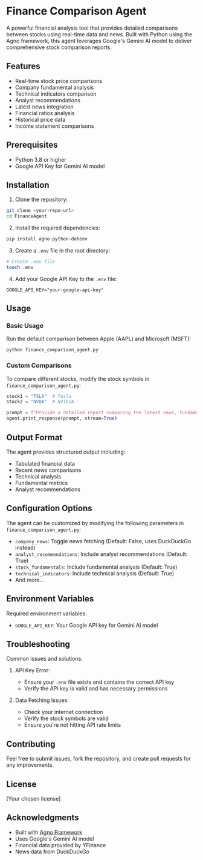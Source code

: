 # Finance Comparison Agent

A powerful financial analysis tool that provides detailed comparisons between stocks using real-time data and news. Built with Python using the Agno framework, this agent leverages Google's Gemini AI model to deliver comprehensive stock comparison reports.

## Features

- Real-time stock price comparisons
- Company fundamental analysis
- Technical indicators comparison
- Analyst recommendations
- Latest news integration
- Financial ratios analysis
- Historical price data
- Income statement comparisons

## Prerequisites

- Python 3.8 or higher
- Google API Key for Gemini AI model

## Installation

1. Clone the repository:
```bash
git clone <your-repo-url>
cd FinanceAgent
```

2. Install the required dependencies:
```bash
pip install agno python-dotenv
```

3. Create a `.env` file in the root directory:
```bash
# Create .env file
touch .env
```

4. Add your Google API Key to the `.env` file:
```
GOOGLE_API_KEY="your-google-api-key"
```

## Usage

### Basic Usage

Run the default comparison between Apple (AAPL) and Microsoft (MSFT):

```bash
python finance_comparison_agent.py
```

### Custom Comparisons

To compare different stocks, modify the stock symbols in `finance_comparison_agent.py`:

```python
stock1 = "TSLA"  # Tesla
stock2 = "NVDA"  # NVIDIA

prompt = f"Provide a detailed report comparing the latest news, fundamentals, and analyst recommendations for {stock1} and {stock2}."
agent.print_response(prompt, stream=True)
```

## Output Format

The agent provides structured output including:
- Tabulated financial data
- Recent news comparisons
- Technical analysis
- Fundamental metrics
- Analyst recommendations

## Configuration Options

The agent can be customized by modifying the following parameters in `finance_comparison_agent.py`:

- `company_news`: Toggle news fetching (Default: False, uses DuckDuckGo instead)
- `analyst_recommendations`: Include analyst recommendations (Default: True)
- `stock_fundamentals`: Include fundamental analysis (Default: True)
- `technical_indicators`: Include technical analysis (Default: True)
- And more...

## Environment Variables

Required environment variables:
- `GOOGLE_API_KEY`: Your Google API key for Gemini AI model

## Troubleshooting

Common issues and solutions:

1. API Key Error:
   - Ensure your `.env` file exists and contains the correct API key
   - Verify the API key is valid and has necessary permissions

2. Data Fetching Issues:
   - Check your internet connection
   - Verify the stock symbols are valid
   - Ensure you're not hitting API rate limits

## Contributing

Feel free to submit issues, fork the repository, and create pull requests for any improvements.

## License

[Your chosen license]

## Acknowledgments

- Built with [Agno Framework](https://github.com/agno)
- Uses Google's Gemini AI model
- Financial data provided by YFinance
- News data from DuckDuckGo 